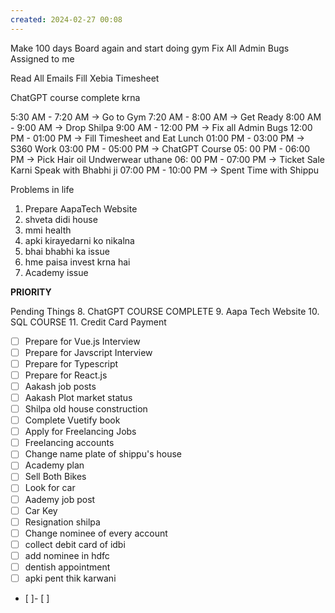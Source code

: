 ```yaml
---
created: 2024-02-27 00:08
---
```

Make 100 days Board again and start doing gym
Fix All Admin Bugs Assigned to me

Read All Emails
Fill Xebia Timesheet

ChatGPT course complete krna

5:30 AM - 7:20 AM -> Go to Gym
7:20 AM - 8:00 AM -> Get Ready
8:00 AM - 9:00 AM -> Drop Shilpa
9:00 AM - 12:00 PM -> Fix all Admin Bugs
12:00 PM - 01:00 PM -> Fill Timesheet and Eat Lunch
01:00 PM - 03:00 PM -> S360 Work
03:00 PM - 05:00 PM -> ChatGPT Course
05: 00 PM - 06:00 PM -> Pick Hair oil
					  Undwerwear uthane
06: 00 PM - 07:00 PM -> Ticket Sale Karni
					Speak with Bhabhi ji
07:00 PM - 10:00 PM -> Spent Time with Shippu


Problems in life
1. Prepare AapaTech Website
2. shveta didi house
3. mmi health
4. apki kirayedarni ko nikalna
5. bhai bhabhi ka issue
6. hme paisa invest krna hai
7. Academy issue


**PRIORITY**

Pending Things
8. ChatGPT COURSE COMPLETE
9. Aapa Tech Website
10. SQL COURSE
11. Credit Card Payment

- [ ] Prepare for Vue.js Interview
- [ ] Prepare for Javscript Interview
- [ ] Prepare for Typescript
- [ ] Prepare for React.js
- [ ] Aakash job posts
- [ ] Aakash Plot market status
- [ ] Shilpa old house construction
- [ ] Complete Vuetify book
- [ ] Apply for Freelancing Jobs
- [ ] Freelancing accounts
- [ ] Change name plate of shippu's house
- [ ] Academy plan
- [ ] Sell Both Bikes
- [ ] Look for car
- [ ] Aademy job post
- [ ] Car Key
- [ ] Resignation shilpa
- [ ] Change nominee of every account
- [ ] collect debit card of idbi
- [ ] add nominee in hdfc
- [ ] dentish appointment
- [ ] apki pent thik karwani

- [ ]- [ ]